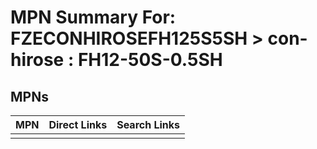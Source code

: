 



# MPN Summary For: FZECONHIROSEFH125S5SH > con-hirose : FH12-50S-0.5SH

## MPNs
  

|MPN|Direct Links|Search Links|
| :--- | :--- | :--- |
||||
